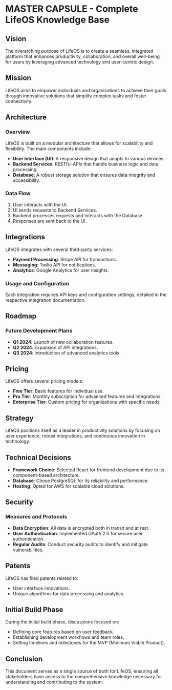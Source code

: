 # MASTER CAPSULE - Complete LifeOS Knowledge Base

## Vision
The overarching purpose of LifeOS is to create a seamless, integrated platform that enhances productivity, collaboration, and overall well-being for users by leveraging advanced technology and user-centric design.

## Mission
LifeOS aims to empower individuals and organizations to achieve their goals through innovative solutions that simplify complex tasks and foster connectivity.

## Architecture
### Overview
LifeOS is built on a modular architecture that allows for scalability and flexibility. The main components include:
- **User Interface (UI)**: A responsive design that adapts to various devices.
- **Backend Services**: RESTful APIs that handle business logic and data processing.
- **Database**: A robust storage solution that ensures data integrity and accessibility.

### Data Flow
1. User interacts with the UI.
2. UI sends requests to Backend Services.
3. Backend processes requests and interacts with the Database.
4. Responses are sent back to the UI.

## Integrations
LifeOS integrates with several third-party services:
- **Payment Processing**: Stripe API for transactions.
- **Messaging**: Twilio API for notifications.
- **Analytics**: Google Analytics for user insights.

### Usage and Configuration
Each integration requires API keys and configuration settings, detailed in the respective integration documentation.

## Roadmap
### Future Development Plans
- **Q1 2024**: Launch of new collaboration features.
- **Q2 2024**: Expansion of API integrations.
- **Q3 2024**: Introduction of advanced analytics tools.

## Pricing
LifeOS offers several pricing models:
- **Free Tier**: Basic features for individual use.
- **Pro Tier**: Monthly subscription for advanced features and integrations.
- **Enterprise Tier**: Custom pricing for organizations with specific needs.

## Strategy
LifeOS positions itself as a leader in productivity solutions by focusing on user experience, robust integrations, and continuous innovation in technology.

## Technical Decisions
- **Framework Choice**: Selected React for frontend development due to its component-based architecture.
- **Database**: Chose PostgreSQL for its reliability and performance.
- **Hosting**: Opted for AWS for scalable cloud solutions.

## Security
### Measures and Protocols
- **Data Encryption**: All data is encrypted both in transit and at rest.
- **User Authentication**: Implemented OAuth 2.0 for secure user authentication.
- **Regular Audits**: Conduct security audits to identify and mitigate vulnerabilities.

## Patents
LifeOS has filed patents related to:
- User interface innovations.
- Unique algorithms for data processing and analytics.

## Initial Build Phase
During the initial build phase, discussions focused on:
- Defining core features based on user feedback.
- Establishing development workflows and team roles.
- Setting timelines and milestones for the MVP (Minimum Viable Product).

## Conclusion
This document serves as a single source of truth for LifeOS, ensuring all stakeholders have access to the comprehensive knowledge necessary for understanding and contributing to the system.